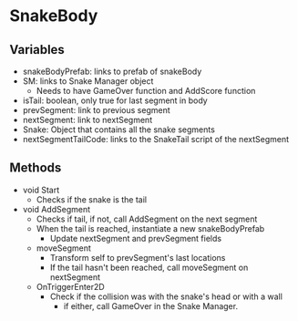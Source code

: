 # SnakeBody
## Variables
- snakeBodyPrefab: links to prefab of snakeBody
- SM: links to Snake Manager object
    - Needs to have GameOver function and AddScore function
- isTail: boolean, only true for last segment in body
- prevSegment: link to previous segment
- nextSegment: link to nextSegment
- Snake: Object that contains all the snake segments
- nextSegmentTailCode: links to the SnakeTail script of the nextSegment

## Methods
- void Start
  - Checks if the snake is the tail
- void AddSegment
  - Checks if tail, if not, call AddSegment on the next segment
  - When the tail is reached, instantiate a new snakeBodyPrefab
    - Update nextSegment and prevSegment fields
  - moveSegment
    - Transform self to prevSegment's last locations
    - If the tail hasn't been reached, call moveSegment on nextSegment
  - OnTriggerEnter2D
    - Check if the collision was with the snake's head or with a wall
      - if either, call GameOver in the Snake Manager.